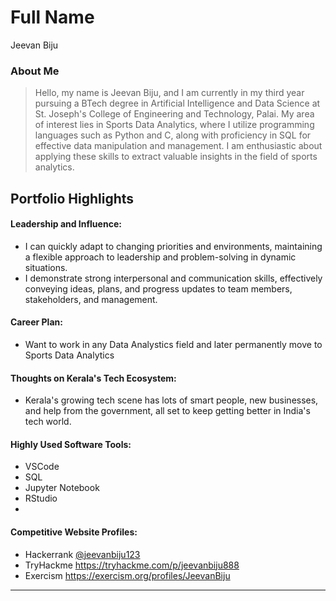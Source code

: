 
# Full Name 
Jeevan Biju
### About Me

> Hello, my name is Jeevan Biju, and I am currently in my third year pursuing a BTech degree in Artificial Intelligence and Data Science at St. Joseph's College of Engineering and Technology, Palai. My area of interest lies in Sports Data Analytics, where I utilize programming languages such as Python and C, along with proficiency in SQL for effective data manipulation and management. I am enthusiastic about applying these skills to extract valuable insights in the field of sports analytics.


## Portfolio Highlights

#### Leadership and Influence:

- I can quickly adapt to changing priorities and environments, maintaining a flexible approach to leadership and problem-solving in dynamic situations.
- I demonstrate strong interpersonal and communication skills, effectively conveying ideas, plans, and progress updates to team members, stakeholders, and management.

#### Career Plan:

- Want to work in any Data Analystics field and later permanently move to Sports Data Analytics 

#### Thoughts on Kerala's Tech Ecosystem:

- Kerala's growing tech scene has lots of smart people, new businesses, and help from the government, all set to keep getting better in India's tech world.


#### Highly Used Software Tools:

- VSCode
- SQL
- Jupyter Notebook
- RStudio
- 
#### Competitive Website Profiles:

- Hackerrank [@jeevanbiju123](https://www.hackerrank.com/profile/jeevanbiju123)
- TryHackme https://tryhackme.com/p/jeevanbiju888
- Exercism https://exercism.org/profiles/JeevanBiju



---
